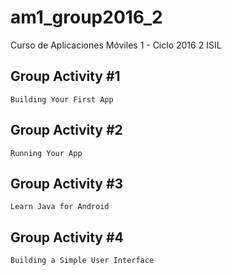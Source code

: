 # am1_group2016_2
Curso de Aplicaciones Móviles 1 - Ciclo 2016 2 ISIL

## Group Activity #1
    Building Your First App

## Group Activity #2
    Running Your App

## Group Activity #3
    Learn Java for Android

## Group Activity #4
    Building a Simple User Interface
